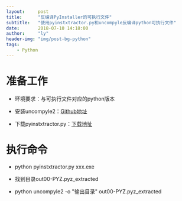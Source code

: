 ```yaml
---
layout:     post
title:      "反编译PyInstaller的可执行文件"
subtitle:   "使用pyinstxtractor.py和uncompyle反编译python可执行文件"
date:       2018-07-10 14:18:00
author:     "ly"
header-img: "img/post-bg-python"
tags:
    - Python
---
```


# **准备工作**

* 环境要求：与可执行文件对应的python版本

* 安装uncompyle2：[Github地址](https://github.com/gstarnberger/uncompyle)

* 下载pyinstxtractor.py：[下载地址](https://sourceforge.net/projects/pyinstallerextractor/)

# **执行命令**

* python pyinstxtractor.py xxx.exe

* 找到目录out00-PYZ.pyz_extracted

* python uncompyle2 -o "输出目录"  out00-PYZ.pyz_extracted

